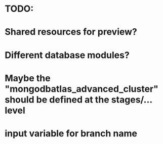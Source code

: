 # TODO:
# Shared resources for preview?
# Different database modules?
#   Maybe the "mongodbatlas_advanced_cluster" should be defined at the stages/... level
# input variable for branch name